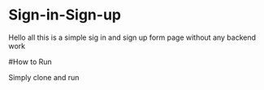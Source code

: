 # Sign-in-Sign-up

Hello all this is a simple sig in and sign up form page without any backend work

#How to Run

Simply clone and run
